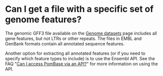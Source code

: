 # Can I get a file with a specific set of genome features?
<!-- pombase_categories: Finding data,Tools and resources -->

The genomic GFF3 file available on the 
[Genome datasets](/downloads/genome-datasets) page includes all gene
features, but not LTRs or other repeats. The files in EMBL and GenBank
formats contain all annotated sequence features.

Another option for extracting all annotated features (or if you need
to specify which feature types to include) is to use the Ensembl
API. See the FAQ
"[Can I access PomBase via an API?](/faq/can-i-access-pombase-via-an-api)"
for more information on using the API.


